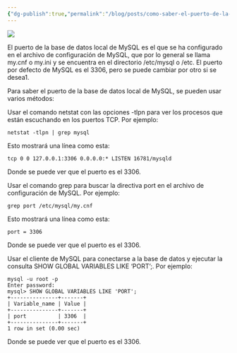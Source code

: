 ```yaml
---
{"dg-publish":true,"permalink":"/blog/posts/como-saber-el-puerto-de-la-base-de-datos-local-de-my-sql/","dgPassFrontmatter":true}
---
```


![](../fetched_images\Rep17.png)

El puerto de la base de datos local de MySQL es el que se ha configurado en el
  archivo de configuración de MySQL, que por lo general se llama my.cnf o my.ini
  y se encuentra en el directorio /etc/mysql o /etc. El puerto por defecto de
  MySQL es el 3306, pero se puede cambiar por otro si se desea1.

  Para saber el puerto de la base de datos local de MySQL, se pueden usar varios
  métodos:

  Usar el comando netstat con las opciones \-tlpn para ver los procesos que están
  escuchando en los puertos TCP. Por ejemplo:
```
netstat -tlpn | grep mysql
```
Esto mostrará una línea como esta:
```
tcp 0 0 127.0.0.1:3306 0.0.0.0:* LISTEN 16781/mysqld
```
Donde se puede ver que el puerto es el 3306.

  Usar el comando grep para buscar la directiva port en el archivo de
  configuración de MySQL. Por ejemplo:
```
grep port /etc/mysql/my.cnf
```
Esto mostrará una línea como esta:
```
port = 3306
```
Donde se puede ver que el puerto es el 3306.

  Usar el cliente de MySQL para conectarse a la base de datos y ejecutar la
  consulta SHOW GLOBAL VARIABLES LIKE ‘PORT’;. Por ejemplo:
```
mysql -u root -p
Enter password:
mysql> SHOW GLOBAL VARIABLES LIKE 'PORT';
+---------------+-------+
| Variable_name | Value |
+---------------+-------+
| port          | 3306  |
+---------------+-------+
1 row in set (0.00 sec)
```
Donde se puede ver que el puerto es el 3306.
